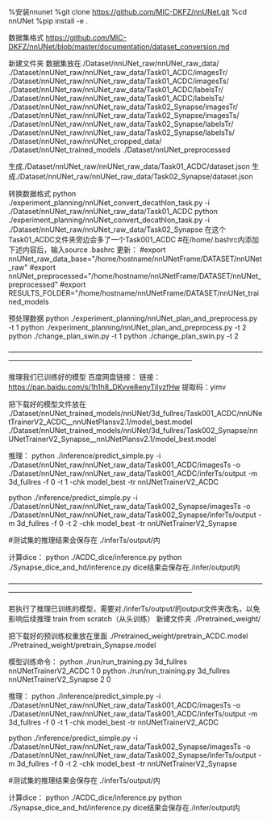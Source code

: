 %安装nnunet
%git clone https://github.com/MIC-DKFZ/nnUNet.git
%cd nnUNet
%pip install -e .

数据集格式
https://github.com/MIC-DKFZ/nnUNet/blob/master/documentation/dataset_conversion.md

新建文件夹
数据集放在./Dataset/nnUNet_raw/nnUNet_raw_data/
./Dataset/nnUNet_raw/nnUNet_raw_data/Task01_ACDC/imagesTr/
./Dataset/nnUNet_raw/nnUNet_raw_data/Task01_ACDC/imagesTs/
./Dataset/nnUNet_raw/nnUNet_raw_data/Task01_ACDC/labelsTr/
./Dataset/nnUNet_raw/nnUNet_raw_data/Task01_ACDC/labelsTs/
./Dataset/nnUNet_raw/nnUNet_raw_data/Task02_Synapse/imagesTr/
./Dataset/nnUNet_raw/nnUNet_raw_data/Task02_Synapse/imagesTs/
./Dataset/nnUNet_raw/nnUNet_raw_data/Task02_Synapse/labelsTr/
./Dataset/nnUNet_raw/nnUNet_raw_data/Task02_Synapse/labelsTs/
./Dataset/nnUNet_raw/nnUNet_cropped_data/
./Dataset/nnUNet_trained_models
./Dataset/nnUNet_preprocessed


生成./Dataset/nnUNet_raw/nnUNet_raw_data/Task01_ACDC/dataset.json
生成./Dataset/nnUNet_raw/nnUNet_raw_data/Task02_Synapse/dataset.json

转换数据格式
python ./experiment_planning/nnUNet_convert_decathlon_task.py -i ./Dataset/nnUNet_raw/nnUNet_raw_data/Task01_ACDC
python ./experiment_planning/nnUNet_convert_decathlon_task.py -i ./Dataset/nnUNet_raw/nnUNet_raw_data/Task02_Synapse
在这个Task01_ACDC文件夹旁边会多了一个Task001_ACDC
#在/home/.bashrc内添加下述内容后，输入source .bashrc 更新：
#export nnUNet_raw_data_base="/home/hostname/nnUNetFrame/DATASET/nnUNet_raw"
#export nnUNet_preprocessed="/home/hostname/nnUNetFrame/DATASET/nnUNet_preprocessed"
#export RESULTS_FOLDER="/home/hostname/nnUNetFrame/DATASET/nnUNet_trained_models

预处理数据
python ./experiment_planning/nnUNet_plan_and_preprocess.py -t 1
python ./experiment_planning/nnUNet_plan_and_preprocess.py -t 2
python ./change_plan_swin.py -t 1
python ./change_plan_swin.py -t 2

——————————————————————————————————————————————————————————————



推理我们已训练好的模型
百度网盘链接：
链接：https://pan.baidu.com/s/1h1h8_DKvve8enyTiIyzfHw 
提取码：yimv

把下载好的模型文件放在
./Dataset/nnUNet_trained_models/nnUNet/3d_fullres/Task001_ACDC/nnUNetTrainerV2_ACDC__nnUNetPlansv2.1/model_best.model
./Dataset/nnUNet_trained_models/nnUNet/3d_fullres/Task002_Synapse/nnUNetTrainerV2_Synapse__nnUNetPlansv2.1/model_best.model

推理：
python ./inference/predict_simple.py -i ./Dataset/nnUNet_raw/nnUNet_raw_data/Task001_ACDC/imagesTs -o ./Dataset/nnUNet_raw/nnUNet_raw_data/Task001_ACDC/inferTs/output -m 3d_fullres -f 0 -t 1 -chk model_best -tr nnUNetTrainerV2_ACDC

python ./inference/predict_simple.py -i ./Dataset/nnUNet_raw/nnUNet_raw_data/Task002_Synapse/imagesTs -o ./Dataset/nnUNet_raw/nnUNet_raw_data/Task002_Synapse/inferTs/output -m 3d_fullres -f 0 -t 2 -chk model_best -tr nnUNetTrainerV2_Synapse

#测试集的推理结果会保存在 ./inferTs/output/内

计算dice：
python ./ACDC_dice/inference.py
python ./Synapse_dice_and_hd/inference.py
dice结果会保存在./infer/output内


——————————————————————————————————————————————————————————————

若执行了推理已训练的模型，需要对./inferTs/output/的output文件夹改名，以免影响后续推理
train from scratch（从头训练）
新建文件夹
./Pretrained_weight/

把下载好的预训练权重放在里面
./Pretrained_weight/pretrain_ACDC.model
./Pretrained_weight/pretrain_Synapse.model

模型训练命令：
python ./run/run_training.py 3d_fullres nnUNetTrainerV2_ACDC 1 0 
python ./run/run_training.py 3d_fullres nnUNetTrainerV2_Synapse 2 0 

推理：
python ./inference/predict_simple.py -i ./Dataset/nnUNet_raw/nnUNet_raw_data/Task001_ACDC/imagesTs -o ./Dataset/nnUNet_raw/nnUNet_raw_data/Task001_ACDC/inferTs/output -m 3d_fullres -f 0 -t 1 -chk model_best -tr nnUNetTrainerV2_ACDC

python ./inference/predict_simple.py -i ./Dataset/nnUNet_raw/nnUNet_raw_data/Task002_Synapse/imagesTs -o ./Dataset/nnUNet_raw/nnUNet_raw_data/Task002_Synapse/inferTs/output -m 3d_fullres -f 0 -t 2 -chk model_best -tr nnUNetTrainerV2_Synapse

#测试集的推理结果会保存在 ./inferTs/output/内

计算dice：
python ./ACDC_dice/inference.py
python ./Synapse_dice_and_hd/inference.py
dice结果会保存在./infer/output内





